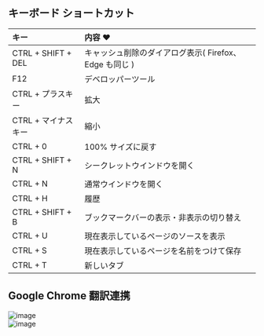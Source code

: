 ## キーボード ショートカット

| キー | 内容 ♥
| :--- | :--- 
| CTRL + SHIFT + DEL | キャッシュ削除のダイアログ表示( Firefox、Edge も同じ )
| F12 | デベロッパーツール
| CTRL + プラスキー | 拡大
| CTRL + マイナスキー | 縮小
| CTRL + 0 | 100% サイズに戻す
| CTRL + SHIFT + N | シークレットウインドウを開く
| CTRL + N | 通常ウインドウを開く
| CTRL + H | 履歴
| CTRL + SHIFT + B | ブックマークバーの表示・非表示の切り替え
| CTRL + U | 現在表示しているページのソースを表示
| CTRL + S | 現在表示しているページを名前をつけて保存
| CTRL + T | 新しいタブ

## Google Chrome 翻訳連携

![image](https://user-images.githubusercontent.com/1501327/145754996-a2ab9ee0-dbcb-4267-ab35-30870e5af3c5.png)\
![image](https://user-images.githubusercontent.com/1501327/145755169-31f0f597-4be2-4106-8e5e-f1dfb26f00f5.png)


